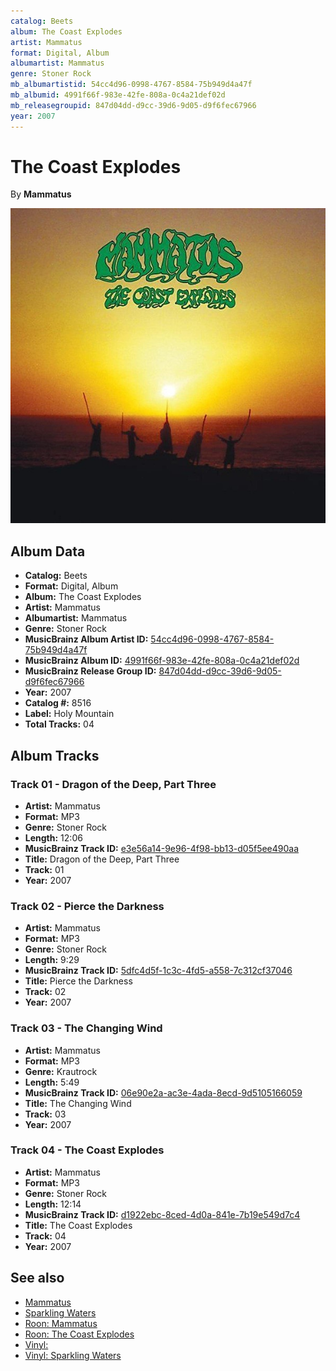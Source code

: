 ```yaml
---
catalog: Beets
album: The Coast Explodes
artist: Mammatus
format: Digital, Album
albumartist: Mammatus
genre: Stoner Rock
mb_albumartistid: 54cc4d96-0998-4767-8584-75b949d4a47f
mb_albumid: 4991f66f-983e-42fe-808a-0c4a21def02d
mb_releasegroupid: 847d04dd-d9cc-39d6-9d05-d9f6fec67966
year: 2007
---
```


# The Coast Explodes

By **Mammatus**

![](../../assets/beetscovers/Mammatus-The_Coast_Explodes.jpg)

## Album Data

- **Catalog:** Beets
- **Format:** Digital, Album
- **Album:** The Coast Explodes
- **Artist:** Mammatus
- **Albumartist:** Mammatus
- **Genre:** Stoner Rock
- **MusicBrainz Album Artist ID:** [54cc4d96-0998-4767-8584-75b949d4a47f](https://musicbrainz.org/artist/54cc4d96-0998-4767-8584-75b949d4a47f)
- **MusicBrainz Album ID:** [4991f66f-983e-42fe-808a-0c4a21def02d](https://musicbrainz.org/release/4991f66f-983e-42fe-808a-0c4a21def02d)
- **MusicBrainz Release Group ID:** [847d04dd-d9cc-39d6-9d05-d9f6fec67966](https://musicbrainz.org/release-group/847d04dd-d9cc-39d6-9d05-d9f6fec67966)
- **Year:** 2007
- **Catalog #:** 8516
- **Label:** Holy Mountain
- **Total Tracks:** 04

## Album Tracks

### Track 01 - Dragon of the Deep, Part Three

- **Artist:** Mammatus
- **Format:** MP3
- **Genre:** Stoner Rock
- **Length:** 12:06
- **MusicBrainz Track ID:** [e3e56a14-9e96-4f98-bb13-d05f5ee490aa](https://musicbrainz.org/recording/e3e56a14-9e96-4f98-bb13-d05f5ee490aa)
- **Title:** Dragon of the Deep, Part Three
- **Track:** 01
- **Year:** 2007

### Track 02 - Pierce the Darkness

- **Artist:** Mammatus
- **Format:** MP3
- **Genre:** Stoner Rock
- **Length:** 9:29
- **MusicBrainz Track ID:** [5dfc4d5f-1c3c-4fd5-a558-7c312cf37046](https://musicbrainz.org/recording/5dfc4d5f-1c3c-4fd5-a558-7c312cf37046)
- **Title:** Pierce the Darkness
- **Track:** 02
- **Year:** 2007

### Track 03 - The Changing Wind

- **Artist:** Mammatus
- **Format:** MP3
- **Genre:** Krautrock
- **Length:** 5:49
- **MusicBrainz Track ID:** [06e90e2a-ac3e-4ada-8ecd-9d5105166059](https://musicbrainz.org/recording/06e90e2a-ac3e-4ada-8ecd-9d5105166059)
- **Title:** The Changing Wind
- **Track:** 03
- **Year:** 2007

### Track 04 - The Coast Explodes

- **Artist:** Mammatus
- **Format:** MP3
- **Genre:** Stoner Rock
- **Length:** 12:14
- **MusicBrainz Track ID:** [d1922ebc-8ced-4d0a-841e-7b19e549d7c4](https://musicbrainz.org/recording/d1922ebc-8ced-4d0a-841e-7b19e549d7c4)
- **Title:** The Coast Explodes
- **Track:** 04
- **Year:** 2007


## See also

- [Mammatus](Mammatus.md)
- [Sparkling Waters](Sparkling_Waters.md)
- [Roon: Mammatus](../../Roon/Mammatus/Mammatus.md)
- [Roon: The Coast Explodes](../../Roon/Mammatus/The_Coast_Explodes.md)
- [Vinyl: ](../../Vinyl/Mammatus/Mammatus.md)
- [Vinyl: Sparkling Waters](../../Vinyl/Mammatus/Sparkling_Waters.md)
